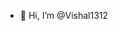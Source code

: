- 👋 Hi, I’m @Vishal1312

<!---
Vishal1312/Vishal1312 is a ✨ special ✨ repository because its `README.md` (this file) appears on your GitHub profile.
--->
